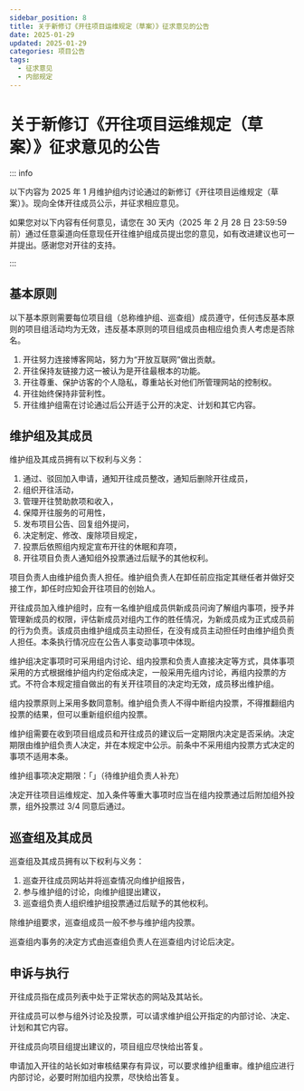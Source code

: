 ```yaml
---
sidebar_position: 8
title: 关于新修订《开往项目运维规定（草案）》征求意见的公告
date: 2025-01-29
updated: 2025-01-29
categories: 项目公告
tags:
  - 征求意见
  - 内部规定
---
```


# 关于新修订《开往项目运维规定（草案）》征求意见的公告

::: info

以下内容为 2025 年 1 月维护组内讨论通过的新修订《开往项目运维规定（草案）》。现向全体开往成员公示，并征求相应意见。

如果您对以下内容有任何意见，请您在 30 天内（2025 年 2 月 28 日 23:59:59 前）通过任意渠道向任意现任开往维护组成员提出您的意见，如有改进建议也可一并提出。感谢您对开往的支持。

:::

## 基本原则

以下基本原则需要每位项目组（总称维护组、巡查组）成员遵守，任何违反基本原则的项目组活动均为无效，违反基本原则的项目组成员由相应组负责人考虑是否除名。

1. 开往努力连接博客网站，努力为“开放互联网”做出贡献。
2. 开往保持友链接力这一被认为是开往最根本的功能。
3. 开往尊重、保护访客的个人隐私，尊重站长对他们所管理网站的控制权。
4. 开往始终保持非营利性。
5. 开往维护组需在讨论通过后公开适于公开的决定、计划和其它内容。

## 维护组及其成员

维护组及其成员拥有以下权利与义务：

1. 通过、驳回加入申请，通知开往成员整改，通知后删除开往成员，
2. 组织开往活动，
3. 管理开往赞助款项和收入，
4. 保障开往服务的可用性，
5. 发布项目公告、回复组外提问，
6. 决定制定、修改、废除项目规定，
7. 投票后依照组内规定宣布开往的休眠和弃项，
8. 开往项目负责人通知组外投票通过后赋予的其他权利。

项目负责人由维护组负责人担任。维护组负责人在卸任前应指定其继任者并做好交接工作，卸任时应知会开往项目的创始人。

开往成员加入维护组时，应有一名维护组成员供新成员问询了解组内事项，授予并管理新成员的权限，评估新成员对组内工作的胜任情况，为新成员成为正式成员前的行为负责。该成员由维护组成员主动担任，在没有成员主动担任时由维护组负责人担任。本条执行情况应在公告人事变动事项中体现。

维护组决定事项时可采用组内讨论、组内投票和负责人直接决定等方式，具体事项采用的方式根据维护组内约定俗成决定，一般采用先组内讨论，再组内投票的方式。不符合本规定擅自做出的有关开往项目的决定均无效，成员移出维护组。

组内投票原则上采用多数同意制。维护组负责人不得中断组内投票，不得推翻组内投票的结果，但可以重新组织组内投票。

维护组需要在收到项目组成员和开往成员的建议后一定期限内决定是否采纳。决定期限由维护组负责人决定，并在本规定中公示。前条中不采用组内投票方式决定的事项不适用本条。

维护组事项决定期限：「」（待维护组负责人补充）

决定开往项目运维规定、加入条件等重大事项时应当在组内投票通过后附加组外投票，组外投票过 3/4 同意后通过。

## 巡查组及其成员

巡查组及其成员拥有以下权利与义务：

1. 巡查开往成员网站并将巡查情况向维护组报告，
2. 参与维护组的讨论，向维护组提出建议，
3. 巡查组负责人组织维护组投票通过后赋予的其他权利。

除维护组要求，巡查组成员一般不参与维护组内投票。

巡查组内事务的决定方式由巡查组负责人在巡查组内讨论后决定。

## 申诉与执行

开往成员指在成员列表中处于正常状态的网站及其站长。

开往成员可以参与组外讨论及投票，可以请求维护组公开指定的内部讨论、决定、计划和其它内容。

开往成员向项目组提出建议的，项目组应尽快给出答复。

申请加入开往的站长如对审核结果存有异议，可以要求维护组重审。维护组应进行内部讨论，必要时附加组内投票，尽快给出答复。
